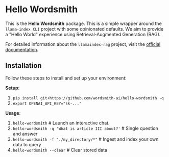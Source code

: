 # Hello Wordsmith

This is the **Hello Wordsmith** package. This is a simple wrapper around the `llama-index CLI` project with some opinionated defaults. We aim to provide a "Hello World" experience using Retrieval-Augmented Generation (RAG).

For detailed information about the `llamaindex-rag` project, visit the [official documentation](https://docs.llamaindex.ai/en/stable/getting_started/starter_tools/rag_cli/).

## Installation

Follow these steps to install and set up your environment:

**Setup**:
1. `pip install git+https://github.com/wordsmith-ai/hello-wordsmith -q`
2. `export OPENAI_API_KEY="sk-..."`

**Usage**:
1. `hello-wordsmith` # Launch an interactive chat.
2. `hello-wordsmith -q 'What is article III about?'` # Single question and answer
3. `hello-wordsmith -f "./my_directory/*"` # Ingest and index your own data to query
4. `hello-wordsmith --clear` # Clear stored data
